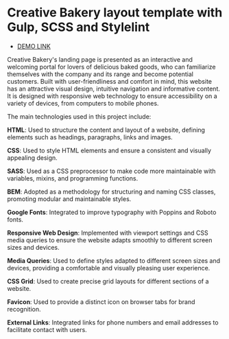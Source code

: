 # Creative Bakery layout template with Gulp, SCSS and Stylelint

  - [DEMO LINK](https://maks-tsarenko.github.io/CreativBakery-landing/)

Creative Bakery's landing page is presented as an interactive and welcoming portal for lovers of delicious baked goods, who can familiarize themselves with the company and its range and become potential customers. Built with user-friendliness and comfort in mind, this website has an attractive visual design, intuitive navigation and informative content. It is designed with responsive web technology to ensure accessibility on a variety of devices, from computers to mobile phones.

The main technologies used in this project include:

   **HTML**: Used to structure the content and layout of a website, defining elements such as headings, paragraphs, links and images.

  **CSS**: Used to style HTML elements and ensure a consistent and visually appealing design.

  **SASS**: Used as a CSS preprocessor to make code more maintainable with variables, mixins, and programming functions.

  **BEM**: Adopted as a methodology for structuring and naming CSS classes, promoting modular and maintainable styles.

  **Google Fonts**: Integrated to improve typography with Poppins and Roboto fonts.

  **Responsive Web Design**: Implemented with viewport settings and CSS media queries to ensure the website adapts smoothly to different screen sizes and devices.

  **Media Queries**: Used to define styles adapted to different screen sizes and devices, providing a comfortable and visually pleasing user experience.

  **CSS Grid**: Used to create precise grid layouts for different sections of a website.

  **Favicon**: Used to provide a distinct icon on browser tabs for brand recognition.

  **External Links**: Integrated links for phone numbers and email addresses to facilitate contact with users.
